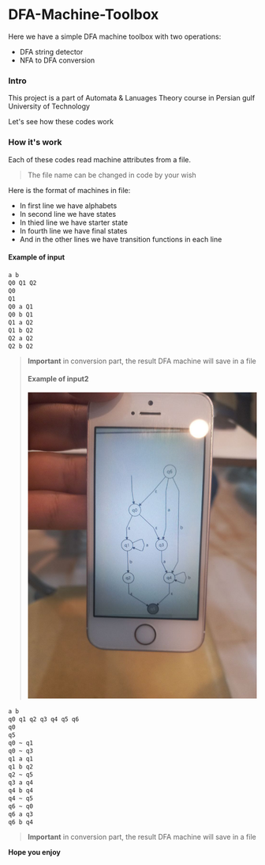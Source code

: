 # DFA-Machine-Toolbox
Here we have a simple DFA machine toolbox with two operations:
- DFA string detector
- NFA to DFA conversion
### Intro
This project is a part of Automata & Lanuages Theory course in Persian gulf University of Technology

Let's see how these codes work
### How it's work
Each of these codes read machine attributes from a file.

> The file name can be changed in code by your wish

Here is the format of machines in file:
- In first line we have alphabets
- In second line we have states
- In thied line we have starter state
- In fourth line we have final states
- And in the other lines we have transition functions in each line
#### Example of input
```
a b
Q0 Q1 Q2
Q0
Q1
Q0 a Q1
Q0 b Q1
Q1 a Q2
Q1 b Q2
Q2 a Q2
Q2 b Q2
```
> **Important** in conversion part, the result DFA machine will save in a file
> #### Example of input2
> ![enter image description here](https://github.com/Salarlotfi1381/DFA-Machine-Toolbox/blob/main/Photo/Example.jpg)
```
a b
q0 q1 q2 q3 q4 q5 q6
q0
q5
q0 ~ q1
q0 ~ q3
q1 a q1
q1 b q2
q2 ~ q5
q3 a q4
q4 b q4
q4 ~ q5
q6 ~ q0
q6 a q3
q6 b q4

```
> **Important** in conversion part, the result DFA machine will save in a file

**Hope you enjoy**
